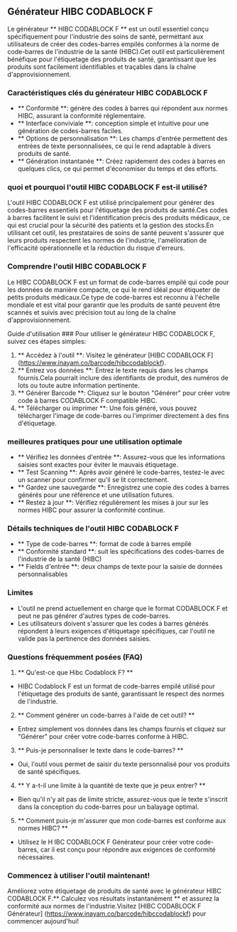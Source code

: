 ## Générateur HIBC CODABLOCK F

Le générateur ** HIBC CODABLOCK F ** est un outil essentiel conçu spécifiquement pour l'industrie des soins de santé, permettant aux utilisateurs de créer des codes-barres empilés conformes à la norme de code-barres de l'industrie de la santé (HIBC).Cet outil est particulièrement bénéfique pour l'étiquetage des produits de santé, garantissant que les produits sont facilement identifiables et traçables dans la chaîne d'approvisionnement.

### Caractéristiques clés du générateur HIBC CODABLOCK F
- ** Conformité **: génère des codes à barres qui répondent aux normes HIBC, assurant la conformité réglementaire.
- ** Interface conviviale **: conception simple et intuitive pour une génération de codes-barres faciles.
- ** Options de personnalisation **: Les champs d'entrée permettent des entrées de texte personnalisées, ce qui le rend adaptable à divers produits de santé.
- ** Génération instantanée **: Créez rapidement des codes à barres en quelques clics, ce qui permet d'économiser du temps et des efforts.

### quoi et pourquoi l'outil HIBC CODABLOCK F est-il utilisé?
L'outil HIBC CODABLOCK F est utilisé principalement pour générer des codes-barres essentiels pour l'étiquetage des produits de santé.Ces codes à barres facilitent le suivi et l'identification précis des produits médicaux, ce qui est crucial pour la sécurité des patients et la gestion des stocks.En utilisant cet outil, les prestataires de soins de santé peuvent s'assurer que leurs produits respectent les normes de l'industrie, l'amélioration de l'efficacité opérationnelle et la réduction du risque d'erreurs.

### Comprendre l'outil HIBC CODABLOCK F
Le HIBC CODABLOCK F est un format de code-barres empilé qui code pour les données de manière compacte, ce qui le rend idéal pour étiqueter de petits produits médicaux.Ce type de code-barres est reconnu à l'échelle mondiale et est vital pour garantir que les produits de santé peuvent être scannés et suivis avec précision tout au long de la chaîne d'approvisionnement.

Guide d'utilisation ###
Pour utiliser le générateur HIBC CODABLOCK F, suivez ces étapes simples:
1. ** Accédez à l'outil **: Visitez le générateur [HIBC CODABLOCK F] (https://www.inayam.co/barcode/hibccodablockf).
2. ** Entrez vos données **: Entrez le texte requis dans les champs fournis.Cela pourrait inclure des identifiants de produit, des numéros de lots ou toute autre information pertinente.
3. ** Générer Barcode **: Cliquez sur le bouton "Générer" pour créer votre code à barres CODABLOCK F compatible HIBC.
4. ** Télécharger ou imprimer **: Une fois généré, vous pouvez télécharger l'image de code-barres ou l'imprimer directement à des fins d'étiquetage.

### meilleures pratiques pour une utilisation optimale
- ** Vérifiez les données d'entrée **: Assurez-vous que les informations saisies sont exactes pour éviter le mauvais étiquetage.
- ** Test Scanning **: Après avoir généré le code-barres, testez-le avec un scanner pour confirmer qu'il se lit correctement.
- ** Gardez une sauvegarde **: Enregistrez une copie des codes à barres générés pour une référence et une utilisation futures.
- ** Restez à jour **: Vérifiez régulièrement les mises à jour sur les normes HIBC pour assurer la conformité continue.

### Détails techniques de l'outil HIBC CODABLOCK F
- ** Type de code-barres **: format de code à barres empilé
- ** Conformité standard **: suit les spécifications des codes-barres de l'industrie de la santé (HIBC)
- ** Fields d'entrée **: deux champs de texte pour la saisie de données personnalisables

### Limites
- L'outil ne prend actuellement en charge que le format CODABLOCK F et peut ne pas générer d'autres types de code-barres.
- Les utilisateurs doivent s'assurer que les codes à barres générés répondent à leurs exigences d'étiquetage spécifiques, car l'outil ne valide pas la pertinence des données saisies.

### Questions fréquemment posées (FAQ)

1. ** Qu'est-ce que Hibc Codablock F? **
- HIBC Codablock F est un format de code-barres empilé utilisé pour l'étiquetage des produits de santé, garantissant le respect des normes de l'industrie.

2. ** Comment générer un code-barres à l'aide de cet outil? **
- Entrez simplement vos données dans les champs fournis et cliquez sur "Générer" pour créer votre code-barres conforme à HIBC.

3. ** Puis-je personnaliser le texte dans le code-barres? **
- Oui, l'outil vous permet de saisir du texte personnalisé pour vos produits de santé spécifiques.

4. ** Y a-t-il une limite à la quantité de texte que je peux entrer? **
- Bien qu'il n'y ait pas de limite stricte, assurez-vous que le texte s'inscrit dans la conception du code-barres pour un balayage optimal.

5. ** Comment puis-je m'assurer que mon code-barres est conforme aux normes HIBC? **
- Utilisez le H IBC CODABLOCK F Générateur pour créer votre code-barres, car il est conçu pour répondre aux exigences de conformité nécessaires.

### Commencez à utiliser l'outil maintenant!
Améliorez votre étiquetage de produits de santé avec le générateur HIBC CODABLOCK F.** Calculez vos résultats instantanément ** et assurez la conformité aux normes de l'industrie.Visitez [HIBC CODABLOCK F Générateur] (https://www.inayam.co/barcode/hibccodablockf) pour commencer aujourd'hui!
